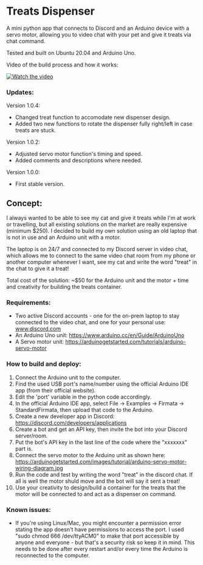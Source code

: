 # Treats Dispenser
A mini python app that connects to Discord and an Arduino device with a servo motor, 
allowing you to video chat with your pet and give it treats via chat command.

Tested and built on Ubuntu 20.04 and Arduino Uno.

Video of the build process and how it works:

[![Watch the video](https://img.youtube.com/vi/pCctaa3Px0k/hqdefault.jpg)](https://youtu.be/pCctaa3Px0k)


### Updates:
Version 1.0.4:
 - Changed treat function to accomodate new dispenser design. 
 - Added two new functions to rotate the dispenser fully right/left in case treats are stuck.

Version 1.0.2:
 - Adjusted servo motor function's timing and speed. 
 - Added comments and descriptions where needed. 
 
Version 1.0.0:
 - First stable version.


## Concept: 
I always wanted to be able to see my cat and give it treats while I'm at work or travelling,
but all existing solutions on the market are really expensive (minimum $250). I decided to build
my own solution using an old laptop that is not in use and an Arduino unit with a motor. 

The laptop is on 24/7 and connected to my Discord server in video chat, which allows me to connect
to the same video chat room from my phone or another computer whenever I want, see my cat and write the word "treat"
in the chat to give it a treat!

Total cost of the solution: ~$50 for the Arduino unit and the motor + time and creativity for
building the treats container. 



### Requirements: 
- Two active Discord accounts - one for the on-prem laptop to stay connected to the video chat, and one for your personal use: www.discord.com 
- An Arduino Uno unit: https://www.arduino.cc/en/Guide/ArduinoUno
- A Servo motor unit: https://arduinogetstarted.com/tutorials/arduino-servo-motor


### How to build and deploy:
1. Connect the Arduino unit to the computer. 
2. Find the used USB port's name/number using the official Arduino IDE app (from their official website).
3. Edit the 'port' variable in the python code accordingly.
4. In the official Arduino IDE app, select File -> Examples -> Firmata -> StandardFirmata, then upload that code to the Arduino.
5. Create a new developer app in Discord: https://discord.com/developers/applications
6. Create a bot and get an API key, then invite the bot into your Discord server/room.
7. Put the bot's API key in the last line of the code where the "xxxxxxx" part is.
8. Connect the servo motor to the Arduino unit as shown here: https://arduinogetstarted.com/images/tutorial/arduino-servo-motor-wiring-diagram.jpg
9. Run the code and test by writing the word "treat" in the discord chat. If all is well the motor shuld move and the bot will say it sent a treat!
10. Use your creativity to design/build a container for the treats that the motor will be connected to and act as a dispenser on command. 


### Known issues: 
- If you're using Linux/Mac, you might encounter a permission error stating the app doesn't have permissions to access the port.
I used "sudo chmod 666 /dev/ttyACM0" to make that port accessible by anyone and everyone - but that's a security risk so keep it in mind. 
This needs to be done after every restart and/or every time the Arduino is reconnected to the computer.

